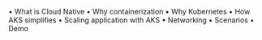 •	What is Cloud Native
•	Why containerization
•	Why Kubernetes
•	How AKS simplifies
•	Scaling application with AKS
•	Networking
•	Scenarios
•	Demo
